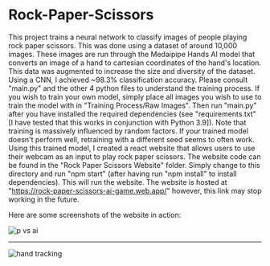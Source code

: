 # Rock-Paper-Scissors
This project trains a neural network to classify images of people playing rock paper scissors. This was done using a dataset of around 10,000 images. These images
are run through the Medaipipe Hands AI model that converts an image of a hand to cartesian coordinates of the hand's location. This data was augmented to increase the
size and diversity of the dataset. Using a CNN, I achieved ~98.3% classification accuracy.
Please consult "main.py" and the other 4 python files to understand the training process. If you wish to train your own model, simply place all images you wish to use to
train the model with in "Training Process/Raw Images". Then run "main.py" after you have installed the required dependencies (see "requirements.txt" [I have tested that this works in conjunction with Python 3.9]). Note that training is massively influenced by random factors. If your trained model doesn't
perform well, retraining with a different seed seems to often work.
Using this trained model, I created a react website that allows users to use their webcam as an input to play rock paper scissors. The website code can be found in the
"Rock Paper Scissors Website" folder. Simply change to this directory and run "npm start" (after having run "npm install" to install dependencies). This will
run the website.
The website is hosted at "https://rock-paper-scissors-ai-game.web.app/" however, this link may stop working in the future.

Here are some screenshots of the website in action:

![p vs ai](https://user-images.githubusercontent.com/64362945/189451693-9693f5bf-395c-4bdd-b16f-f4ff3c866e75.png)

--------------------------------------------------------------------------------------------------------------------

![hand tracking](https://user-images.githubusercontent.com/64362945/189451964-4ec926ae-1888-460a-9dff-06ff6679769b.png)
